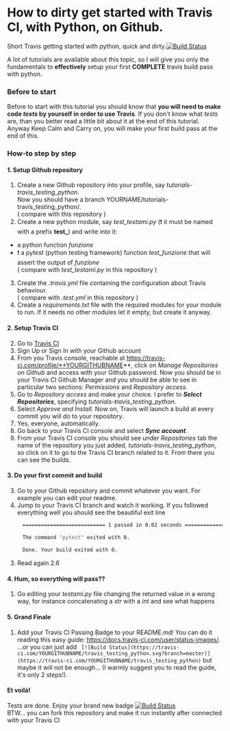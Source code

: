 # How to dirty get started with Travis CI, with Python, on Github.
Short Travis getting started with python, quick and dirty.[![Build Status](https://travis-ci.com/gianfa/tutorials-travis_testing_python.svg?branch=master)](https://travis-ci.com/gianfa/tutorials-travis_testing_python)

A lot of tutorials are available about this topic, so I will give you only the fundamentals to **effectively** setup your first **COMPLETE** travis build pass with python.

### Before to start ###
Before to start with this tutorial you should know that **you will need to make code *tests* by yourself in order to use Travis**. If you don't know what *tests* are, than you better read a little bit about it at the end of this tutorial. Anyway Keep Calm and Carry on, you will make your first build pass at the end of this.

### How-to step by step ###

#### 1. Setup Github repository ####
1.  Create a new Github repository into your profile, say *tutorials-travis_testing_python*.<br>Now you should have a branch YOURNAME/tutorials-travis_testing_python/.
<br>( compare with this repository )
2.  Create a new python module, say *test_testami.py* (❗️ it must be named with a prefix **test_**) and write into it:
   *   a python function *funzione*
   *   ❗️ a *pytest* (python testing framework) function *test_funzione* that will assert the output of *funzione*
<br>( compare with *test_testami.py* in this repository )
3. Create the *.travis.yml* file containing the configuration about Travis behaviour.
<br>( compare with *.test.yml* in this repository )
4. Create a *requirements.txt* file with the required modules for your module to run. If it needs no other modules let it empty, but create it anyway.

#### 2. Setup Travis CI ####
2.  Go to [Travis CI](https://travis-ci.com/)
2.  Sign Up or Sign In with your Github account
2.  From you Travis console, reachable at https://travis-ci.com/profile/**YOURGITHUBNAME**,  click on *Manage Repositories on Github* and access with your Github password. Now you should be in your Travis CI Github Manager and you should be able to see in particular two sections: *Permissions* and *Repository access*.
2.  Go to *Repository access* and make your choice. I prefer to **_Select Repositories_**, specifying *tutorials-travis_testing_python*.
2.  Select *Approve and Install*. Now on, Travis will launch a build at every commit you will do to your repository. 
2.  Yes, everyone, automatically.
2.  Go back to your Travis CI console and select **_Sync account_**.
2.  From your Travis CI console you should see under *Repositories* tab the name of the repository you just added, *tutorials-travis_testing_python*, so click on it to go to the Travis CI branch related to it. From there you can see the builds.

#### 3. Do your first commit and build ####
3.  Go to your Github repository and commit whatever you want. For example you can edit your readme.
3.  Jump to your Travis CI branch and watch it working. If you followed everything well you should see the beautiful exit line<br>
```bash
     =========================== 1 passed in 0.02 seconds ===========================

     The command "pytest" exited with 0.
     
     Done. Your build exited with 0.
```
3.  Read again 2.6

#### 4. Hum, so everything will pass?? ####
1.  Go editing your *testami.py* file changing the returned value in a wrong way, for instance concatenating a *str* with a *int* and see what happens

#### 5. Grand Finale ####
1.  Add your Travis CI Passing Badge to your README.md! You can do it reading this easy guide: https://docs.travis-ci.com/user/status-images/.
<br> ...or you can just add
``` [![Build Status](https://travis-ci.com/YOURGITHUBNAME/travis_testing_python.svg?branch=master)](https://travis-ci.com/YOURGITHUBNAME/travis_testing_python)``` but maybe it will not be enough... (I warmly suggest you to read the guide, it's only 2 steps!).

#### Et voilà! ####
Tests are done. Enjoy your brand new badge [![Build Status](https://travis-ci.com/gianfa/tutorials-travis_testing_python.svg?branch=master)](https://travis-ci.com/gianfa/tutorials-travis_testing_python)
<br>
BTW... you can fork this repository and make it run instantly after connected with your Travis CI 

